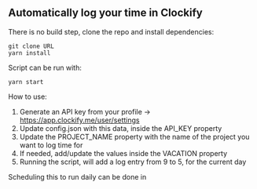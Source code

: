 ## Automatically log your time in Clockify

There is no build step, clone the repo and install dependencies:

```
git clone URL
yarn install
```

Script can be run with:

```
yarn start
```

How to use:

1. Generate an API key from your profile -> https://app.clockify.me/user/settings
2. Update config.json with this data, inside the API_KEY property
3. Update the PROJECT_NAME property with the name of the project you want to log time for
4. If needed, add/update the values inside the VACATION property
5. Running the script, will add a log entry from 9 to 5, for the current day

Scheduling this to run daily can be done in
